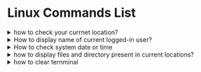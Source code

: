 <!-- 1. is javascript single threaded or multi-threaded ?
<details>
<summary>click to expand!</summary>
Javascript is a single-threaded language. This means it has one call stack and one memory heap. As expected, it executes code in order and must finish executing a piece code before moving onto the next. This is what allows Javascript to be  non-blocking and use async operations.<br>
However, Javascript also has asynchronous behavior. This is what allows us to use setTimeout,AJAX, and promises. These fuctions are handled by the browser, not by Javascript itself. This is what allows Javascript to be non-blocking for main thread operations 
</details> -->

# Linux Commands List

<details>
<summary>
 how to check your currnet location?
</summary>
#pwd :- present working directory/ print working directory
</details>

<details>
<summary>
 How to display name of current logged-in user?
</summary>
#whoami 
</details>

<details>
<summary>
 How to check system date or time
</summary>
#date : if you want new new format date +%D for only date for hourse +%H
</details>

<details>
<summary>
 how to display files and directory present in current locations?
</summary>
#ls : how many file are there
#ls -lt : in details info in files 
#ls -ltr : list file in reverse format
#ls -lh : list file in human readiable format
</details>
<details>
<summary>
how to clear ternminal
</summary>

```
#  clear
```
</details>